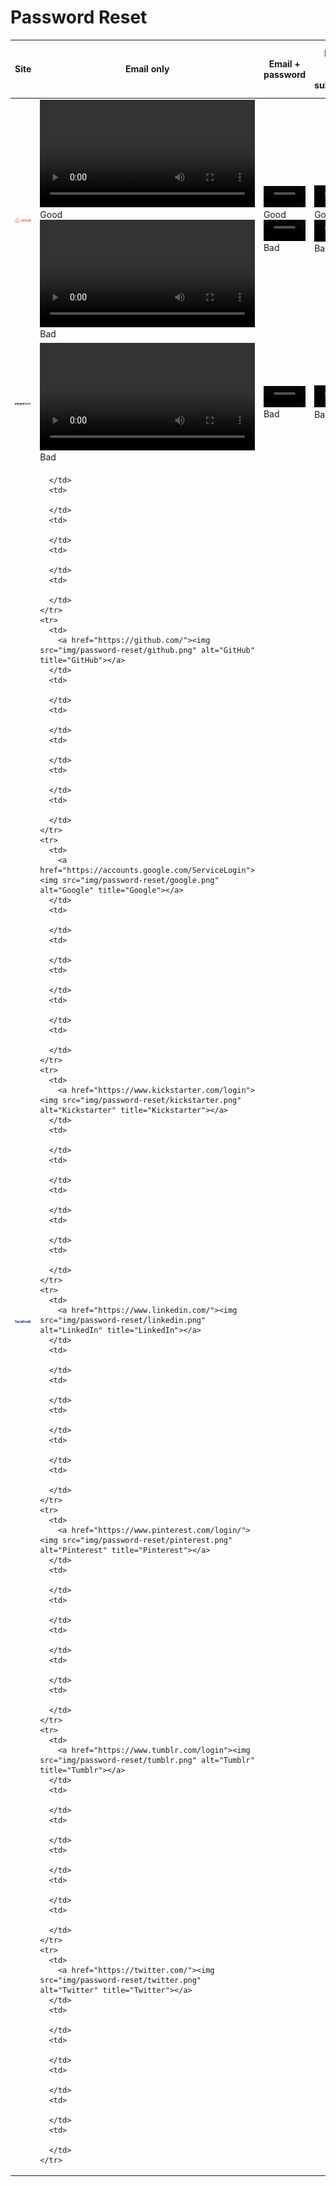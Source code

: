 # Password Reset


<table class="password-reset-comparison">
  <thead>
    <tr>
      <th>Site</th>
      <th>Email only</th>
      <th>Email + password</th>
      <th>Email only, form submitted</th>
      <th>Email + password, form submitted</th>
      <th>Different email + password, form submitted</th>
    </tr>
  </thead>
  <tbody>
    <tr>
      <td>
        <a href="https://www.airbnb.com/"><img src="img/password-reset/airbnb.png" alt="Airbnb" title="Airbnb"></a>
      </td>
      <td>
        <video controls width="100%">
          <source src="../password-reset-screencasts/screencasts/airbnb_1.webm" type='video/webm;codecs="vp8, vorbis"'>
          <source src="../password-reset-screencasts/screencasts/airbnb_1.mp4" type='video/mp4;codecs="avc1.42E01E, mp4a.40.2"'>
        </video>
        <span class="good">Good</span>
        <video controls width="100%">
          <source src="../password-reset-screencasts/screencasts/airbnb_6.webm" type='video/webm;codecs="vp8, vorbis"'>
          <source src="../password-reset-screencasts/screencasts/airbnb_6.mp4" type='video/mp4;codecs="avc1.42E01E, mp4a.40.2"'>
        </video>
        <span class="bad">Bad</span>
      </td>
      <td>
        <video controls width="100%">
          <source src="../password-reset-screencasts/screencasts/airbnb_2.webm" type='video/webm;codecs="vp8, vorbis"'>
          <source src="../password-reset-screencasts/screencasts/airbnb_2.mp4" type='video/mp4;codecs="avc1.42E01E, mp4a.40.2"'>
        </video>
        <span class="good">Good</span>
        <video controls width="100%">
          <source src="../password-reset-screencasts/screencasts/airbnb_7.webm" type='video/webm;codecs="vp8, vorbis"'>
          <source src="../password-reset-screencasts/screencasts/airbnb_7.mp4" type='video/mp4;codecs="avc1.42E01E, mp4a.40.2"'>
        </video>
        <span class="bad">Bad</span>
      </td>
      <td>
        <video controls width="100%">
          <source src="../password-reset-screencasts/screencasts/airbnb_3.webm" type='video/webm;codecs="vp8, vorbis"'>
          <source src="../password-reset-screencasts/screencasts/airbnb_3.mp4" type='video/mp4;codecs="avc1.42E01E, mp4a.40.2"'>
        </video>
        <span class="good">Good</span>
        <video controls width="100%">
          <source src="../password-reset-screencasts/screencasts/airbnb_8.webm" type='video/webm;codecs="vp8, vorbis"'>
          <source src="../password-reset-screencasts/screencasts/airbnb_8.mp4" type='video/mp4;codecs="avc1.42E01E, mp4a.40.2"'>
        </video>
        <span class="bad">Bad</span>
      </td>
      <td>
        <video controls width="100%">
          <source src="../password-reset-screencasts/screencasts/airbnb_4.webm" type='video/webm;codecs="vp8, vorbis"'>
          <source src="../password-reset-screencasts/screencasts/airbnb_4.mp4" type='video/mp4;codecs="avc1.42E01E, mp4a.40.2"'>
        </video>
        <span class="good">Good</span>
        <video controls width="100%">
          <source src="../password-reset-screencasts/screencasts/airbnb_9.webm" type='video/webm;codecs="vp8, vorbis"'>
          <source src="../password-reset-screencasts/screencasts/airbnb_9.mp4" type='video/mp4;codecs="avc1.42E01E, mp4a.40.2"'>
        </video>
        <span class="good">Good</span>
      </td>
      <td>
        <video controls width="100%">
          <source src="../password-reset-screencasts/screencasts/airbnb_5.webm" type='video/webm;codecs="vp8, vorbis"'>
          <source src="../password-reset-screencasts/screencasts/airbnb_5.mp4" type='video/mp4;codecs="avc1.42E01E, mp4a.40.2"'>
        </video>
        <span class="good">Good</span>
        <video controls width="100%">
          <source src="../password-reset-screencasts/screencasts/airbnb_10.webm" type='video/webm;codecs="vp8, vorbis"'>
          <source src="../password-reset-screencasts/screencasts/airbnb_10.mp4" type='video/mp4;codecs="avc1.42E01E, mp4a.40.2"'>
        </video>
        <span class="good">Good</span>
      </td>
    </tr>
    <tr>
      <td>
        <a href="https://www.amazon.com/gp/sign-in.html"><img src="img/password-reset/amazon.png" alt="Amazon" title="Amazon"></a>
      </td>
      <td>
        <video controls width="100%">
          <source src="../password-reset-screencasts/screencasts/amazon_1.webm" type='video/webm;codecs="vp8, vorbis"'>
          <source src="../password-reset-screencasts/screencasts/amazon_1.mp4" type='video/mp4;codecs="avc1.42E01E, mp4a.40.2"'>
        </video>
        <span class="bad">Bad</span>
      </td>
      <td>
        <video controls width="100%">
          <source src="../password-reset-screencasts/screencasts/amazon_2.webm" type='video/webm;codecs="vp8, vorbis"'>
          <source src="../password-reset-screencasts/screencasts/amazon_2.mp4" type='video/mp4;codecs="avc1.42E01E, mp4a.40.2"'>
        </video>
        <span class="bad">Bad</span>
      </td>
      <td>
        <video controls width="100%">
          <source src="../password-reset-screencasts/screencasts/amazon_3.webm" type='video/webm;codecs="vp8, vorbis"'>
          <source src="../password-reset-screencasts/screencasts/amazon_3.mp4" type='video/mp4;codecs="avc1.42E01E, mp4a.40.2"'>
        </video>
        <span class="bad">Bad</span>
      </td>
      <td>
        <video controls width="100%">
          <source src="../password-reset-screencasts/screencasts/amazon_4.webm" type='video/webm;codecs="vp8, vorbis"'>
          <source src="../password-reset-screencasts/screencasts/amazon_4.mp4" type='video/mp4;codecs="avc1.42E01E, mp4a.40.2"'>
        </video>
        <span class="bad">Bad</span>
      </td>
      <td>
        <video controls width="100%">
          <source src="../password-reset-screencasts/screencasts/amazon_5.webm" type='video/webm;codecs="vp8, vorbis"'>
          <source src="../password-reset-screencasts/screencasts/amazon_5.mp4" type='video/mp4;codecs="avc1.42E01E, mp4a.40.2"'>
        </video>
        <span class="bad">Bad</span>
      </td>
    </tr>
    <tr>
      <td>
        <a href="https://www.facebook.com/"><img src="img/password-reset/facebook.png" alt="Facebook" title="Facebook"></a>
      </td>
      <td>

      </td>
      <td>

      </td>
      <td>

      </td>
      <td>

      </td>
      <td>

      </td>
    </tr>
    <tr>
      <td>
        <a href="https://github.com/"><img src="img/password-reset/github.png" alt="GitHub" title="GitHub"></a>
      </td>
      <td>

      </td>
      <td>

      </td>
      <td>

      </td>
      <td>

      </td>
      <td>

      </td>
    </tr>
    <tr>
      <td>
        <a href="https://accounts.google.com/ServiceLogin"><img src="img/password-reset/google.png" alt="Google" title="Google"></a>
      </td>
      <td>

      </td>
      <td>

      </td>
      <td>

      </td>
      <td>

      </td>
      <td>

      </td>
    </tr>
    <tr>
      <td>
        <a href="https://www.kickstarter.com/login"><img src="img/password-reset/kickstarter.png" alt="Kickstarter" title="Kickstarter"></a>
      </td>
      <td>

      </td>
      <td>

      </td>
      <td>

      </td>
      <td>

      </td>
      <td>

      </td>
    </tr>
    <tr>
      <td>
        <a href="https://www.linkedin.com/"><img src="img/password-reset/linkedin.png" alt="LinkedIn" title="LinkedIn"></a>
      </td>
      <td>

      </td>
      <td>

      </td>
      <td>

      </td>
      <td>

      </td>
      <td>

      </td>
    </tr>
    <tr>
      <td>
        <a href="https://www.pinterest.com/login/"><img src="img/password-reset/pinterest.png" alt="Pinterest" title="Pinterest"></a>
      </td>
      <td>

      </td>
      <td>

      </td>
      <td>

      </td>
      <td>

      </td>
      <td>

      </td>
    </tr>
    <tr>
      <td>
        <a href="https://www.tumblr.com/login"><img src="img/password-reset/tumblr.png" alt="Tumblr" title="Tumblr"></a>
      </td>
      <td>

      </td>
      <td>

      </td>
      <td>

      </td>
      <td>

      </td>
      <td>

      </td>
    </tr>
    <tr>
      <td>
        <a href="https://twitter.com/"><img src="img/password-reset/twitter.png" alt="Twitter" title="Twitter"></a>
      </td>
      <td>

      </td>
      <td>

      </td>
      <td>

      </td>
      <td>

      </td>
      <td>

      </td>
    </tr>
  </tbody>
</table>


<!--

## Github


### Email is not preserved

1. Enter an email: me@example.com
2. Leave the password field blank.
3. Click “forgot password” link.
4. Email is not preserved :(

<video controls width="100%">
  <source src="http://cvan.io/password-reset-screencasts/screencasts/github_1.webm" type='video/webm;codecs="vp8, vorbis"'>
  <source src="http://cvan.io/password-reset-screencasts/screencasts/github_1.mp4" type='video/mp4;codecs="avc1.42E01E, mp4a.40.2"'>
</video>

### Email is not preserved

1. Enter an email: me@example.com
2. Focus the password field and start typing a bad password, only to realise you’ve forgotten your password.
3. Click the “forgot password” link.
4. Email not preserved :(

<video controls width="100%">
  <source src="http://cvan.io/password-reset-screencasts/screencasts/github_2.webm" type='video/webm;codecs="vp8, vorbis"'>
  <source src="http://cvan.io/password-reset-screencasts/screencasts/github_2.mp4" type='video/mp4;codecs="avc1.42E01E, mp4a.40.2"'>
</video>


### Email is not preserved

1. Enter an email: me@example.com
2. Leave the password field blank.
3. Click the “Sign in” button to submit the form.
4. Click the “forgot password” link.
5. Email not preserved :(

<video controls width="100%">
  <source src="http://cvan.io/password-reset-screencasts/screencasts/github_3.webm" type='video/webm;codecs="vp8, vorbis"'>
  <source src="http://cvan.io/password-reset-screencasts/screencasts/github_3.mp4" type='video/mp4;codecs="avc1.42E01E, mp4a.40.2"'>
</video>


### Email is preserved

1. Enter an email: me@example.com
2. Enter a bad password.
3. Click the “Sign in” button to submit the form.
4. You are redirected to a page with an error message: “Incorrect username or password.”
5. Click the “forgot password” link.
6. Email is preserved :)

<video controls width="100%">
  <source src="http://cvan.io/password-reset-screencasts/screencasts/github_4.webm" type='video/webm;codecs="vp8, vorbis"'>
  <source src="http://cvan.io/password-reset-screencasts/screencasts/github_4.mp4" type='video/mp4;codecs="avc1.42E01E, mp4a.40.2"'>
</video>

### Wrong email is preserved

1. Enter a new email: scrantonicity@gmail.com
2. Click the “forgot password” link.
3. The previous email is preserved :(

<video controls width="100%">
  <source src="http://cvan.io/password-reset-screencasts/screencasts/github_5.webm" type='video/webm;codecs="vp8, vorbis"'>
  <source src="http://cvan.io/password-reset-screencasts/screencasts/github_5.mp4" type='video/mp4;codecs="avc1.42E01E, mp4a.40.2"'>
</video>

-->
